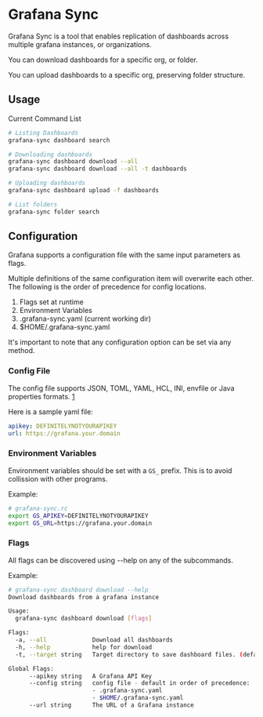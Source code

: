 # Grafana Sync

Grafana Sync is a tool that enables replication of dashboards across
multiple grafana instances, or organizations.

You can download dashboards for a specific org, or folder.

You can upload dashboards to a specific org, preserving folder structure.

## Usage

Current Command List

```bash
# Listing Dashboards
grafana-sync dashboard search

# Downloading dashboards
grafana-sync dashboard download --all
grafana-sync dashboard download --all -t dashboards

# Uploading dashboards
grafana-sync dashboard upload -f dashboards

# List folders
grafana-sync folder search
```

## Configuration

Grafana supports a configuration file with the same input parameters as flags.

Multiple definitions of the same configuration item will overwrite each other.
The following is the order of precedence for config locations.

1. Flags set at runtime
2. Environment Variables
3. .grafana-sync.yaml (current working dir)
4. $HOME/.grafana-sync.yaml

It's important to note that any configuration option can be set via any method.

### Config File

The config file supports JSON, TOML, YAML, HCL, INI, envfile or Java properties formats. [1](https://github.com/spf13/viper#why-viper)

Here is a sample yaml file:

```yaml
apikey: DEFINITELYNOTYOURAPIKEY
url: https://grafana.your.domain
```

### Environment Variables

Environment variables should be set with a `GS_` prefix. This is to avoid collission with other programs.

Example:

```bash
# grafana-sync.rc
export GS_APIKEY=DEFINITELYNOTYOURAPIKEY
export GS_URL=https://grafana.your.domain
```

### Flags

All flags can be discovered using --help on any of the subcommands.

Example:

```bash
# grafana-sync dashboard download --help
Download dashboards from a grafana instance

Usage:
  grafana-sync dashboard download [flags]

Flags:
  -a, --all             Download all dashboards
  -h, --help            help for download
  -t, --target string   Target directory to save dashboard files. (default ".")

Global Flags:
      --apikey string   A Grafana API Key
      --config string   config file - default in order of precedence:
                        - .grafana-sync.yaml
                        - $HOME/.grafana-sync.yaml
      --url string      The URL of a Grafana instance
```
